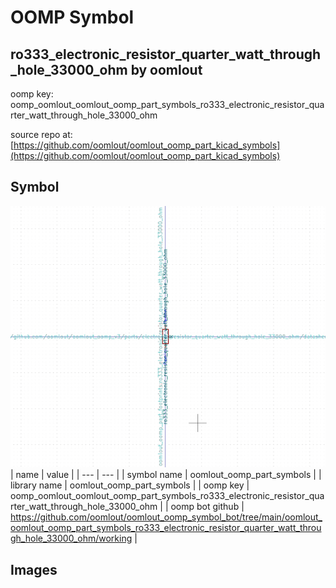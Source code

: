 # OOMP Symbol  
## ro333_electronic_resistor_quarter_watt_through_hole_33000_ohm  by oomlout  
  
oomp key: oomp_oomlout_oomlout_oomp_part_symbols_ro333_electronic_resistor_quarter_watt_through_hole_33000_ohm  
  
source repo at: [https://github.com/oomlout/oomlout_oomp_part_kicad_symbols](https://github.com/oomlout/oomlout_oomp_part_kicad_symbols)  
## Symbol  
  
[![working.png](working_600.png)](working.png)  
| name | value | 
| --- | --- | 
| symbol name | oomlout_oomp_part_symbols | 
| library name | oomlout_oomp_part_symbols | 
| oomp key | oomp_oomlout_oomlout_oomp_part_symbols_ro333_electronic_resistor_quarter_watt_through_hole_33000_ohm | 
| oomp bot github | https://github.com/oomlout/oomlout_oomp_symbol_bot/tree/main/oomlout_oomlout_oomp_part_symbols_ro333_electronic_resistor_quarter_watt_through_hole_33000_ohm/working | 
## Images  
